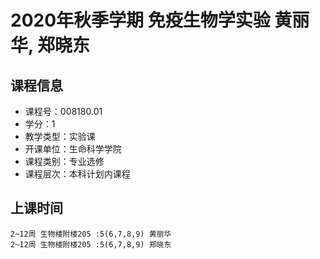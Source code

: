 # 2020年秋季学期 免疫生物学实验 黄丽华, 郑晓东






## 课程信息

- 课程号：008180.01
- 学分：1
- 教学类型：实验课
- 开课单位：生命科学学院
- 课程类别：专业选修
- 课程层次：本科计划内课程

## 上课时间

```
2~12周 生物楼附楼205 :5(6,7,8,9) 黄丽华
2~12周 生物楼附楼205 :5(6,7,8,9) 郑晓东
```

